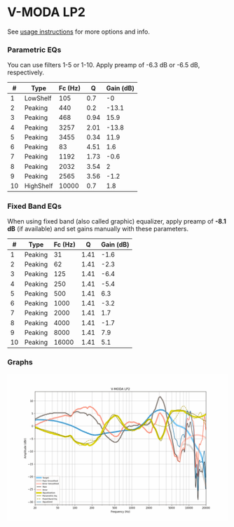 # V-MODA LP2
See [usage instructions](https://github.com/jaakkopasanen/AutoEq#usage) for more options and info.

### Parametric EQs
You can use filters 1-5 or 1-10. Apply preamp of -6.3 dB or -6.5 dB, respectively.

|   # | Type      |   Fc (Hz) |    Q |   Gain (dB) |
|-----|-----------|-----------|------|-------------|
|   1 | LowShelf  |       105 | 0.7  |        -0   |
|   2 | Peaking   |       440 | 0.2  |       -13.1 |
|   3 | Peaking   |       468 | 0.94 |        15.9 |
|   4 | Peaking   |      3257 | 2.01 |       -13.8 |
|   5 | Peaking   |      3455 | 0.34 |        11.9 |
|   6 | Peaking   |        83 | 4.51 |         1.6 |
|   7 | Peaking   |      1192 | 1.73 |        -0.6 |
|   8 | Peaking   |      2032 | 3.54 |         2   |
|   9 | Peaking   |      2565 | 3.56 |        -1.2 |
|  10 | HighShelf |     10000 | 0.7  |         1.8 |

### Fixed Band EQs
When using fixed band (also called graphic) equalizer, apply preamp of **-8.1 dB** (if available) and set gains manually with these parameters.

|   # | Type    |   Fc (Hz) |    Q |   Gain (dB) |
|-----|---------|-----------|------|-------------|
|   1 | Peaking |        31 | 1.41 |        -1.6 |
|   2 | Peaking |        62 | 1.41 |        -2.3 |
|   3 | Peaking |       125 | 1.41 |        -6.4 |
|   4 | Peaking |       250 | 1.41 |        -5.4 |
|   5 | Peaking |       500 | 1.41 |         6.3 |
|   6 | Peaking |      1000 | 1.41 |        -3.2 |
|   7 | Peaking |      2000 | 1.41 |         1.7 |
|   8 | Peaking |      4000 | 1.41 |        -1.7 |
|   9 | Peaking |      8000 | 1.41 |         7.9 |
|  10 | Peaking |     16000 | 1.41 |         5.1 |

### Graphs
![](./V-MODA%20LP2.png)
